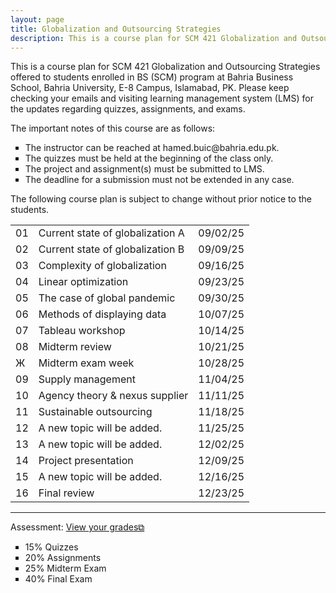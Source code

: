 ```yaml
---
layout: page
title: Globalization and Outsourcing Strategies
description: This is a course plan for SCM 421 Globalization and Outsourcing Strategies.
---
```

This is a course plan for SCM 421 Globalization and Outsourcing Strategies offered to students enrolled in BS (SCM) program at Bahria Business School, Bahria University, E-8 Campus, Islamabad, PK. Please keep checking your emails and visiting learning management system (LMS) for the updates regarding quizzes, assignments, and exams.
<p>The important notes of this course are as follows:</p>

<ul style="list-style-type:square;">
  <li>The instructor can be reached at hamed.buic@bahria.edu.pk.</li>
  <li>The quizzes must be held at the beginning of the class only.</li>
  <li>The project and assignment(s) must be submitted to LMS.</li>
  <li>The deadline for a submission must not be extended in any case.</li>
 </ul>

The following course plan is subject to change without prior notice to the students.

<table>
  <tr>
    <td>01</td>
    <td>Current state of globalization A</td>
    <td>09/02/25</td>
  </tr>
  <tr>
    <td>02</td>
    <td>Current state of globalization B</td>
    <td>09/09/25</td>
  </tr>
  <tr>
    <td>03</td>
    <td>Complexity of globalization</td>
    <td>09/16/25</td>
  </tr>
  <tr>
    <td>04</td>
    <td>Linear optimization</td>
    <td>09/23/25</td>
  </tr>
  <tr>
    <td>05</td>
    <td>The case of global pandemic</td>
    <td>09/30/25</td>
  </tr>
  <tr>
    <td>06</td>
    <td>Methods of displaying data</td>
    <td>10/07/25</td>
  </tr>
  <tr>
    <td>07</td>
    <td>Tableau workshop</td>
    <td>10/14/25</td>
  </tr>
  <tr>
    <td>08</td>
    <td>Midterm review</td>
    <td>10/21/25</td>
  </tr>
  <tr>
    <td>Ж</td>
    <td>Midterm exam week</td>
    <td>10/28/25</td>
  </tr>
  <tr>
    <td>09</td>
    <td>Supply management</td>
    <td>11/04/25</td>
  </tr>
  <tr>
    <td>10</td>
    <td>Agency theory & nexus supplier</td>
    <td>11/11/25</td>
  </tr>
  <tr>
    <td>11</td>
    <td>Sustainable outsourcing</td>
    <td>11/18/25</td>
  </tr>
  <tr>
    <td>12</td>
    <td>A new topic will be added.</td>
    <td>11/25/25</td>
  </tr>
  <tr>
    <td>13</td>
    <td>A new topic will be added.</td>
    <td>12/02/25</td>
  </tr>
  <tr>
    <td>14</td>
    <td>Project presentation</td>
    <td>12/09/25</td>
  </tr>
  <tr>
    <td>15</td>
    <td>A new topic will be added.</td>
    <td>12/16/25</td>
  </tr>
  <tr>
    <td>16</td>
    <td>Final review</td>
    <td>12/23/25</td>
  </tr>
</table>

<hr class="solid">

Assessment: <a href="https://drive.google.com/file/d/1GwiqLWv2EaGYdfOOXwLva7LUXm1qGiR9" target="_blank" rel="noopener noreferrer">View your grades&#x29c9;</a>
  <ul style="list-style-type:square;">
   <li>15% Quizzes</li>
   <li>20% Assignments</li>
   <li>25% Midterm Exam</li>
   <li>40% Final Exam</li>
  </ul>
